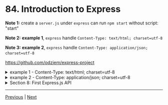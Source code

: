 # 84. Introduction to Express

**Note 1:** create a `server.js` under `express` can run `npm start` without script: "start"

**Note 2:** **example 1**, `express` handle `Content-Type: text/html; charset=utf-8`

**Note 3:** **example 2**, `express` handle `Content-Type: application/json; charset=utf-8`

https://github.com/odziem/express-project


<details>
  <summary> example 1 - Content-Type: text/html; charset=utf-8 </summary>

  - `server.js` (express can run `npm start` without script: "start")
```
const express = require('express');

const app = express();

const PORT = 3000;

app.get('/', (req, res) =>[
    res.send('Heeeelloooo')
]); 

app.get('/messages', (req, res) =>[
    res.send('<ul><li>Helloo Albert!</li></ul>')
]);

app.post('/messages', (req, res) =>[
    res.send('Updating messages...')
]);

app.listen(PORT, () => {
    console.log(`Listening on ${PORT}...`);
});
```

-  on webroswer goto `http://localhost:3000/` 

 ---

<p align="center" >
    <img src="../imags/84_Introduction-to-Express_1.png" width="100%" >
</p> 

</details>  

<details>
  <summary> example 2 - Content-Type: application/json; charset=utf-8 </summary>

  - `server.js` (express can run `npm start` without script: "start")
```
const express = require('express');

const app = express();

const PORT = 3000;

app.get('/', (req, res) =>[
    res.send({
        id: 1,
        name: 'Sir Isaac Newton'
    })
]);

app.get('/messages', (req, res) =>[
    res.send('<ul><li>Helloo Albert!</li></ul>')
]);

app.post('/messages', (req, res) =>[
    res.send('Updating messages...')
]);

app.listen(PORT, () => {
    console.log(`Listening on ${PORT}...`);
});
```

-  on webroswer goto `http://localhost:3000/` 

 ---

<p align="center" >
    <img src="../imags/84_Introduction-to-Express_2.png" width="100%" >
</p> 

</details>  

<details>
  <summary> Section 8: First Express.js API </summary>

  - [Codebase: express-project](../src/8_express-project/)

</details>

---

[Previous](./83_Why-Express%3F.md) | [Next](./85_Express-vs-Next.js-vs-Koa.md)
